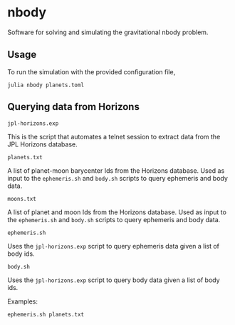 # nbody

Software for solving and simulating the gravitational nbody problem.

## Usage

To run the simulation with the provided configuration file,

    julia nbody planets.toml

## Querying data from Horizons

`jpl-horizons.exp`

This is the script that automates a telnet session to extract data from the JPL
Horizons database.

`planets.txt`

A list of planet-moon barycenter Ids from the Horizons database. Used as input
to the `ephemeris.sh` and `body.sh` scripts to query ephemeris and body data.

`moons.txt`

A list of planet and moon Ids from the Horizons database. Used as input to the
`ephemeris.sh` and `body.sh` scripts to query ephemeris and body data.

`ephemeris.sh`

Uses the `jpl-horizons.exp` script to query ephemeris data given a list of body
ids.

`body.sh`

Uses the `jpl-horizons.exp` script to query body data given a list of body
ids.

Examples:

    ephemeris.sh planets.txt
